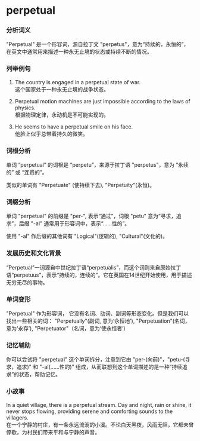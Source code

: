 # perpetual

### 分析词义

  

"Perpetual" 是一个形容词，源自拉丁文 "perpetus"，意为“持续的，永恒的”，在英文中通常用来描述一种永无止境的状态或持续不断的情况。

  

### 列举例句

  

1.  The country is engaged in a perpetual state of war.  
    这个国家处于一种永无止境的战争状态。
    
      
    
2.  Perpetual motion machines are just impossible according to the laws of physics.  
    根据物理定律，永动机是不可能实现的。
    
      
    
3.  He seems to have a perpetual smile on his face.  
    他脸上似乎总带着持久的微笑。
    
      
    

  

### 词根分析

  

单词 “perpetual” 的词根是 “perpetu”，来源于拉丁语 "perpetus"，意为 “永续的” 或 “连贯的”。

  

类似的单词有 "Perpetuate" (使持续下去), "Perpetuity"(永恒)。

  

### 词缀分析

  

单词 "perpetual" 的前缀是 "per-", 表示“通过”，词根 "petu" 意为“寻求，追求”，后缀 "-al" 通常用于形容词中，表示“......性的”。

  

使用 "-al" 作后缀的其他词有 "Logical"(逻辑的), "Cultural"(文化的)。

  

### 发展历史和文化背景

  

“Perpetual”一词源自中世纪拉丁语“perpetualis”，而这个词则来自原始拉丁语“perpetuus”，表示“持续的，连续的”。它在英国在14世纪开始使用，用于描述无穷无尽的事物。

  

### 单词变形

  

"Perpetual" 作为形容词， 它没有名词、动词、副词等形态变化。但是我们可以找出一些相关的词： "Perpetually"(副词, 意为‘永恒地’), "Perpetuation"(名词，意为‘永存’), "Perpetuator"（名词，意为‘使永恒者’）

  

### 记忆辅助

  

你可以尝试将 "perpetual" 这个单词拆分，注意到它由 "per-(向前)"，"petu-(寻求，追求)" 和 "-al(......性的)" 组成，从而联想到这个单词描述的是一种“持续追求”的状态，帮助记忆。

  

### 小故事

  

In a quiet village, there is a perpetual stream. Day and night, rain or shine, it never stops flowing, providing serene and comforting sounds to the villagers.  
在一个宁静的村庄，有一条永远流淌的小溪。不论白天黑夜，风雨无阻，它都未曾停歇，为村民们带来平和与宁静的声音。
